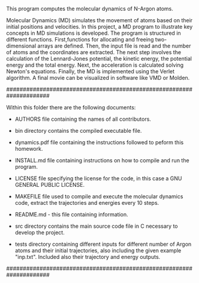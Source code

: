 This program computes the molecular dynamics of N-Argon atoms.

Molecular Dynamics (MD) simulates the movement of atoms based on their initial positions and velocities.
In this project, a MD program to illustrate key concepts in MD simulations is developed.
The program is structured in different functions. First,functions for allocating and freeing two-dimensional arrays are defined.
Then, the input file is read and the number of atoms and the coordinates are extracted.
The next step involves the calculation of the Lennard-Jones potential, the kinetic energy, the potential energy and the total energy.
Next, the acceleration is calculated solving Newton's equations.
Finally, the MD is implemented using the Verlet algorithm. A final movie can be visualized in software like VMD or Molden.

#####################################################################

Within this folder there are the following documents:

- AUTHORS file containing the names of all contributors.

- bin directory contains the compiled executable file.

- dynamics.pdf file containing the instructions followed to peform this homework.

- INSTALL.md file containing instructions on how to compile and run the program.

- LICENSE file specifying the license for the code, in this case a GNU GENERAL PUBLIC LICENSE. 

- MAKEFILE file used to compile and execute the molecular dynamics code, extract the trajectories and energies every 10 steps.

- README.md - this file containing information.

- src directory contains the main source code file in C necessary to develop the project.

- tests directory containing different inputs for different number of Argon atoms and their initial trajectories, also including the given example "inp.txt".
  Included also their trajectory and energy outputs.


#####################################################################
